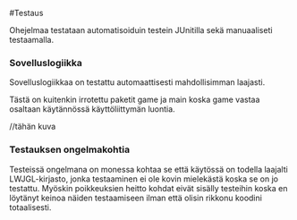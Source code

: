 #Testaus

Ohejelmaa testataan automatisoiduin testein JUnitilla sekä manuaaliseti testaamalla. 

### Sovelluslogiikka

Sovelluslogiikkaa on testattu automaattisesti mahdollisimman laajasti. 

Tästä on kuitenkin irrotettu paketit game ja main koska game vastaa osaltaan käytännössä käyttöliittymän luontia. 

//tähän kuva

### Testauksen ongelmakohtia

Testeissä ongelmana on monessa kohtaa se että käytössä on todella laajalti LWJGL-kirjasto, jonka testaaminen ei 
ole kovin mielekästä koska se on jo testattu. Myöskin poikkeuksien heitto kohdat eivät sisälly testeihin koska en
löytänyt keinoa näiden testaamiseen ilman että olisin rikkonu koodini totaalisesti. 
  